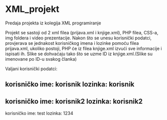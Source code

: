 # XML_projekt
Predaja projekta iz kolegija XML programiranje

Projekt se sastoji od 2 xml filea (prijava.xml i knjige.xml), PHP filea, CSS-a, img foldera i video prezentacije.
Nakon što se unesu korisnički podatci, provjerava se jednakost korisničkog imena i lozinke pomoću filea prijava.xml, ukoliko postoji, PHP će iz filea knjige.xml izvući sve informacije i ispisati ih. Slike se dohvaćaju tako što se uzme ID iz knjige.xml.(Slike su imenovane po ID-u svakog članka)

Valjani korisnički podatci:

  korisničko ime: korisnik
  lozinka: korisnik
  -
  korisničko ime: korisnik2
  lozinka: korisnik2
  -
  korisničko ime: test
  lozinka: 1234



